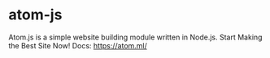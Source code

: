 # atom-js
Atom.js is a simple website building module written in Node.js. Start Making the Best Site Now! Docs: https://atom.ml/
